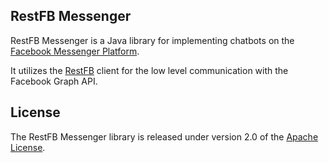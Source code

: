 ## RestFB Messenger

RestFB Messenger is a Java library for implementing chatbots on the 
[Facebook Messenger Platform][].

It utilizes the [RestFB][] client for the low level communication with the Facebook Graph API.

## License

The RestFB Messenger library is released under version 2.0 of the [Apache License][].


[Apache License]: http://www.apache.org/licenses/LICENSE-2.0
[Facebook Messenger Platform]: https://developers.facebook.com/docs/messenger-platform
[RestFB]: http://restfb.com
